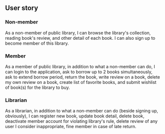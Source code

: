 ## User story
### Non-member
As a non-member of public library, I can browse the library's collection, reading book's review, and other detail of each book. I can also sign up to become member of this library.
### Member
As a member of public library, in addition to what a non-member can do, I can login to the application, ask to borrow up to 2 books simultaneously, ask to extend borrow period, return the book, write review on a book, delete my own review on a book, create list of favorite books, and submit wishlist of book(s) for the library to buy.
### Librarian
As a librarian, in addition to what a non-member can do (beside signing up, obviously), I can register new book, update book detail, delete book, deactivate member account for violating library's rule, delete review of any user I consider inappropriate, fine member in case of late return.